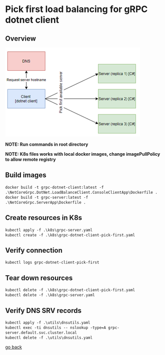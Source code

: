 # Pick first load balancing for gRPC dotnet client

## Overview

![Overview](./overview.PNG)

__NOTE: Run commands in root directory__

__NOTE: K8s files works with local docker images, change imagePullPolicy to allow remote registry__

## Build images
```
docker build -t grpc-dotnet-client:latest -f .\NetCoreGrpc.DotNet.LoadBalanceClient.ConsoleClientApp\Dockerfile .
docker build -t grpc-server:latest -f .\NetCoreGrpc.ServerApp\Dockerfile .
```

## Create resources in K8s
```
kubectl apply -f .\k8s\grpc-server.yaml
kubectl create -f .\k8s\grpc-dotnet-client-pick-first.yaml
```

## Verify connection
```
kubectl logs grpc-dotnet-client-pick-first
```

## Tear down resources
```
kubectl delete -f .\k8s\grpc-dotnet-client-pick-first.yaml
kubectl delete -f .\k8s\grpc-server.yaml
```

## Verify DNS SRV records
```
kubectl apply -f .\utils\dnsutils.yaml
kubectl exec -ti dnsutils -- nslookup -type=A grpc-server.default.svc.cluster.local
kubectl delete -f .\utils\dnsutils.yaml
```

[go back](../../README.md)